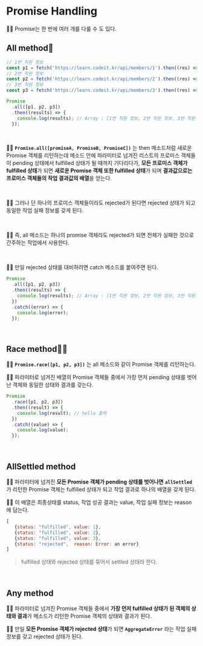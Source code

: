 # Promise Handling
👨‍💻 Promise는 한 번에 여러 개를 다룰 수 도 있다.

## All method🍋

```js
// 1번 직원 정보
const p1 = fetch('https://learn.codeit.kr/api/members/1').then((res) => res.json());
// 2번 직원 정보
const p2 = fetch('https://learn.codeit.kr/api/members/2').then((res) => res.json());
// 3번 직원 정보
const p3 = fetch('https://learn.codeit.kr/api/members/3').then((res) => res.json());

Promise
  .all([p1, p2, p3])
  .then((results) => {
    console.log(results); // Array : [1번 직원 정보, 2번 직원 정보, 3번 직원 정보]
  });
```

<br>

🙍‍♂️ **`Promise.all([promiseA, PromiseB, PromiseC])`** 는 then 메소드처럼 새로운 Promise 객체를 리턴하는데 메소드 안에 파라미터로 넘겨진 리스트의 프로미스 객체들이 pending 상태에서 fulfilled 상태가 될 때까지 기다리다가, **모든 프로미스 객체가 fulfilled 상태**가 되면 **새로운 Promise 객체 또한 fulfilled 상태**가 되며 **결과값으로는 프로미스 객체들의 작업 결과값의 배열**을 얻는다.

<br>

🙋‍♂️ 그러나 단 하나의 프로미스 객체들이라도 rejected가 된다면 rejected 상태가 되고 동일한 작업 실패 정보를 갖게 된다.

<br>

🙆‍♂️ 즉, all 메소드는 하나의 promise 객체라도 rejected가 되면 전체가 실패한 것으로 간주하는 작업에서 사용한다.

<br>

💁‍♂️ 만일 rejected 상태를 대비하려면 catch 메소드를 붙여주면 된다.
<br>

```js
Promise
  .all([p1, p2, p3])
  .then((results) => {
    console.log(results); // Array : [1번 직원 정보, 2번 직원 정보, 3번 직원 정보]
  })
  .catch((error) => {
    console.log(error);
  });
```

<br>

## Race method🏃‍♂️

🙍‍♂️ **`Promise.race([p1, p2, p3])`** 는 all 메소드와 같이 Promise 객체를 리턴하는다. <br>

🙋‍♂️ 파라미터로 넘겨진 배열의 Promise 객체들 중에서 가장 먼저 pending 상태를 벗어난 객체와 동일한 상태와 결과를 갖는다.

```js
Promise
  .race([p1, p2, p3])
  .then((result) => {
    console.log(result); // hello 출력
  })
  .catch((value) => {
    console.log(value);
  });
```

<br>

## AllSettled method

🙍‍♂️ 파라미터에 넘겨진 **모든 Promise 객체가 pending 상태를 벗어나면** **`allSettled`** 가 리턴한 Promise 객체는 fulfilled 상태가 되고 작업 결과로 하나의 배열을 갖게 된다.

🙋‍♂️ 이 배열은 최종상태를 status, 작업 성공 결과는 value, 작업 실패 정보는 reason 에 담는다.

```js
[
   {status: "fulfilled", value: 1},
   {status: "fulfilled", value: 2},
   {status: "fulfilled", value: 3},
   {status: "rejected",  reason: Error: an error}
]
```
> fulfilled 상태와 rejected 상태를 묶어서 settled 상태라 한다.

<br>

## Any method

🙍‍♂️ 파라미터로 넘겨진 Promise 객체들 중에서 **가장 먼저 fulfilled 상태가 된 객체의 상태와 결과**가 메소드가  리턴한 Promise 객체의 상태와 결과가 된다.

🙋‍♂️ 만일 **모든 Promise 객체가 rejected 상태**가 되면 **`AggregateError`** 라는 작업 실패 정보를 갖고 rejected 상태가 된다.
